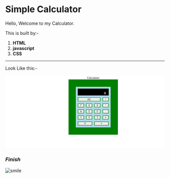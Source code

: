 # Simple Calculator

Hello, Welcome to my Calculator.

This is  built by:-

1. **HTML**
1. **javascript**
1. **CSS**

***
 
 Look Like this:-

 ![calc](image.png)

 ### *Finish*

![smile](https://tse4.mm.bing.net/th?id=OIP.XoUPlYySa_Y9ocrx48s1yAHaHa&pid=Api&P=0&w=300&h=70) 
